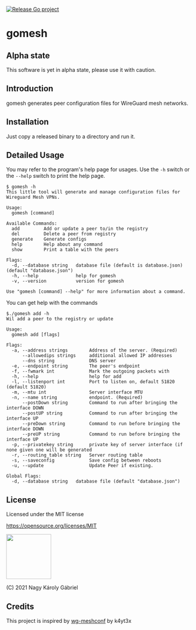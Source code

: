 [![Release Go project](https://github.com/karasz/gomesh/actions/workflows/go.yml/badge.svg)](https://github.com/karasz/gomesh/actions/workflows/go.yml)
# gomesh

## Alpha state

This software is yet in alpha state, please use it with caution.

## Introduction

gomesh generates peer configuration files for WireGuard mesh networks.

## Installation 

Just copy a released binary to a directory and run it.

## Detailed Usage

You may refer to the program's help page for usages. Use the `-h` switch or the `--help` switch to print the help page.

```shell
$ gomesh -h
This little tool will generate and manage configuration files for Wireguard Mesh VPNs.

Usage:
  gomesh [command]

Available Commands:
  add         Add or update a peer to/in the registry
  del         Delete a peer from registry
  generate    Generate configs
  help        Help about any command
  show        Print a table with the peers

Flags:
  -d, --database string   database file (default is database.json) (default "database.json")
  -h, --help              help for gomesh
  -v, --version           version for gomesh

Use "gomesh [command] --help" for more information about a command.
```

You can get help with the commands

```shell
$./gomesh add -h
Wil add a peer to the registry or update

Usage:
  gomesh add [flags]

Flags:
  -a, --address strings        Address of the server. (Required)
      --allowedips strings     additional allowed IP addresses
      --dns string             DNS server
  -e, --endpoint string        The peer's endpoint
  -f, --fwmark int             Mark the outgoing packets with
  -h, --help                   help for add
  -l, --listenport int         Port to listen on, default 51820 (default 51820)
  -m, --mtu int                Server interface MTU
  -n, --name string            endpoint. (Required)
      --postDown string        Command to run after bringing the interface DOWN
      --postUP string          Command to run after bringing the interface UP
      --preDown string         Command to run before bringing the interface DOWN
      --preUP string           Command to run before bringing the interface UP
  -p, --privatekey string      private key of server interface (if none given one will be generated
  -r, --routing_table string   Server routing table
  -s, --saveconfig             Save config between reboots
  -u, --update                 Update Peer if existing.

Global Flags:
  -d, --database string   database file (default "database.json")
```

## License

Licensed under the MIT license

<https://opensource.org/licenses/MIT>

<img src="https://opensource.org/files/OSIApproved_1.png" width="120">

(C) 2021 Nagy Károly Gábriel

## Credits

This project is inspired by [wg-meshconf](https://github.com/k4yt3x/wg-meshconf) by k4yt3x
